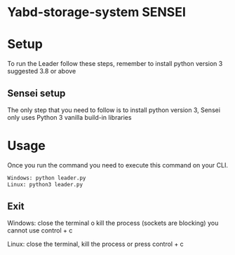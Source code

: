 # Yabd-storage-system SENSEI

# Setup

To run the Leader follow these steps, remember to install python version 3 suggested 3.8 or above

## Sensei setup

The only step that you need to follow is to install python version 3, Sensei only uses Python 3 vanilla build-in libraries 

# Usage

Once you run the command you need to execute this command on your CLI.

```bash
Windows: python leader.py
Linux: python3 leader.py
```

## Exit

Windows: close the terminal o kill the process (sockets are blocking) you cannot use control + c

Linux: close the terminal, kill the process or press control + c
